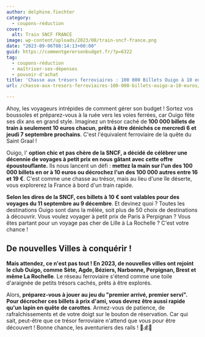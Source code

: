 ```yaml
---
author: delphine.fiechter
category:
  - coupons-réduction
cover:
  alt: Train SNCF FRANCE
image: wp-content/uploads/2023/08/train-sncf-france.png
date: "2023-09-06T08:14:13+00:00"
guid: https://commentgerersonbudget.fr/?p=6322
tag:
  - coupons-réduction
  - maîtriser-ses-dépenses
  - pouvoir-d'achat
title: 'Chasse aux trésors ferroviaires : 100 000 Billets Ouigo à 10 euros  !'
url: /chasse-aux-tresors-ferroviaires-100-000-billets-ouigo-a-10-euros/

---
```

Ahoy, les voyageurs intrépides de comment gérer son budget ! Sortez vos boussoles et préparez-vous à la ruée vers les voies ferrées, car Ouigo fête ses dix ans en grand style. Imaginez un trésor caché de **100 000 billets de train à seulement 10 euros chacun**, **prêts à être dénichés ce mercredi 6 et jeudi 7 septembre prochains**. C'est l'équivalent ferroviaire de la quête du Saint Graal !

Ouigo, l' **option chic et pas chère de la SNCF, a décidé de célébrer une décennie de voyages à petit prix en nous gâtant avec cette offre époustouflante.** Ils nous lancent un défi : **mettez la main sur l'un des 100 000 billets en or à 10 euros ou décrochez l'un des 100 000 autres entre 16 et 19 €**. C'est comme une chasse au trésor, mais au lieu d'une île déserte, vous explorerez la France à bord d'un train rapide.

**Selon les dires de la SNCF, ces billets à 10 € sont valables pour des voyages du 11 septembre au 9 décembre**. Et devinez quoi ? Toutes les destinations Ouigo sont dans la mêlée, soit plus de 50 choix de destinations à découvrir. Vous voulez voyager à petit prix de Paris à Perpignan ? Vous êtes partant pour un voyage pas cher de Lille à La Rochelle ? C'est votre chance !

## De nouvelles Villes à conquérir !

**Mais attendez, ce n'est pas tout ! En 2023, de nouvelles villes ont rejoint le club Ouigo, comme Sète, Agde, Béziers, Narbonne, Perpignan, Brest et même La Rochelle**. Le réseau ferroviaire s'étend comme une toile d'araignée de petits trésors cachés, prêts à être explorés.

Alors, **préparez-vous à jouer au jeu du "premier arrivé, premier servi". Pour décrocher ces billets à prix d'ami, vous devrez être aussi rapide qu'un lapin en quête de carottes**. Armez-vous de patience, de rafraîchissements et de votre doigt sur le bouton de réservation. Car qui sait, peut-être que ce trésor ferroviaire n'attend que vous pour être découvert ! Bonne chance, les aventuriers des rails ! 🚆💰🌟
